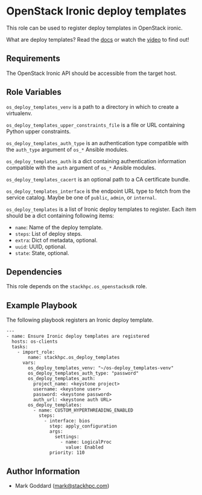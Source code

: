 OpenStack Ironic deploy templates
=================================

This role can be used to register deploy templates in OpenStack ironic.

What are deploy templates? Read the
[docs](https://docs.openstack.org/ironic/latest/admin/node-deployment.html) or
watch the [video](https://www.youtube.com/watch?v=DrQcTljx_eM) to find out!

Requirements
------------

The OpenStack Ironic API should be accessible from the target host.

Role Variables
--------------

`os_deploy_templates_venv` is a path to a directory in which to create a
virtualenv.

`os_deploy_templates_upper_constraints_file` is a file or URL containing Python
upper constraints.

`os_deploy_templates_auth_type` is an authentication type compatible with
the `auth_type` argument of `os_*` Ansible modules.

`os_deploy_templates_auth` is a dict containing authentication information
compatible with the `auth` argument of `os_*` Ansible modules.

`os_deploy_templates_cacert` is an optional path to a CA certificate bundle.

`os_deploy_templates_interface` is the endpoint URL type to fetch from the service
catalog. Maybe be one of `public`, `admin`, or `internal`.

`os_deploy_templates` is a list of Ironic deploy templates to register. Each
item should be a dict containing following items:
* `name`: Name of the deploy template.
* `steps`: List of deploy steps.
* `extra`: Dict of metadata, optional.
* `uuid`: UUID, optional.
* `state`: State, optional.

Dependencies
------------

This role depends on the `stackhpc.os_openstacksdk` role.

Example Playbook
----------------

The following playbook registers an Ironic deploy template.

```
---
- name: Ensure Ironic deploy templates are registered
  hosts: os-clients
  tasks:
    - import_role:
        name: stackhpc.os_deploy_templates
      vars:
        os_deploy_templates_venv: "~/os-deploy_templates-venv"
        os_deploy_templates_auth_type: "password"
        os_deploy_templates_auth:
          project_name: <keystone project>
          username: <keystone user>
          password: <keystone password>
          auth_url: <keystone auth URL>
        os_deploy_templates:
          - name: CUSTOM_HYPERTHREADING_ENABLED
            steps:
              - interface: bios
                step: apply_configuration
                args:
                  settings:
                    - name: LogicalProc
                      value: Enabled
                priority: 110
```

Author Information
------------------

- Mark Goddard (<mark@stackhpc.com>)
